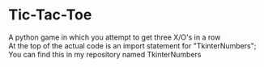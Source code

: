 # Tic-Tac-Toe
A python game in which you attempt to get three X/O's in a row  
At the top of the actual code is an import statement for "TkinterNumbers"; You can find this in my repository named TkinterNumbers
